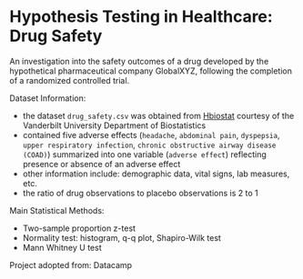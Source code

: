 # Hypothesis Testing in Healthcare: Drug Safety
An investigation into the safety outcomes of a drug developed by the hypothetical pharmaceutical company GlobalXYZ, following the completion of a randomized controlled trial.

Dataset Information:
- the dataset `drug_safety.csv` was obtained from [Hbiostat](https://hbiostat.org/data/) courtesy of the Vanderbilt University Department of Biostatistics
- contained five adverse effects (`headache`, `abdominal pain`, `dyspepsia`, `upper respiratory infection`, `chronic obstructive airway disease (COAD)`) summarized into one variable (`adverse effect`) reflecting presence or absence of an adverse effect
- other information include: demographic data, vital signs, lab measures, etc. 
- the ratio of drug observations to placebo observations is 2 to 1

Main Statistical Methods:
- Two-sample proportion z-test
- Normality test: histogram, q-q plot, Shapiro-Wilk test
- Mann Whitney U test
  
Project adopted from: Datacamp







